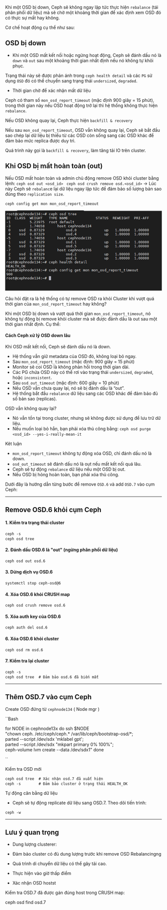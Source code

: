 Khi một OSD bị down, Ceph sẽ không ngay lập tức thực hiện ``rebalance`` (tái phân phối dữ liệu) mà sẽ chờ một khoảng thời gian để xác định xem OSD đó có thực sự mất hay không.

Cơ chế hoạt động cụ thể như sau:

## OSD bị down

  + Khi một OSD mất kết nối hoặc ngừng hoạt động, Ceph sẽ đánh dấu nó là ``down`` và ``out`` sau một khoảng thời gian nhất định nếu nó không tự khôi phục.

Trạng thái này sẽ được phản ánh trong ``ceph health detail`` và các ``PG`` sử dụng ``OSD`` đó có thể chuyển sang trạng thái ``undersized``, ``degraded``.

  + Thời gian chờ để xác nhận mất dữ liệu

Ceph có tham số ``mon_osd_report_timeout`` (mặc định 900 giây = 15 phút), trong thời gian này nếu OSD hoạt động trở lại thì hệ thống không thực hiện ``rebalance``.

Nếu OSD không quay lại, Ceph thực hiện ``backfill & recovery``

Nếu sau ``mon_osd_report_timeout``, OSD vẫn không quay lại, Ceph sẽ bắt đầu sao chép lại dữ liệu bị thiếu từ các OSD còn sống sang các OSD khác để đảm bảo mức replica được duy trì.

Quá trình này gọi là ``backfill & recovery``, làm tăng tải IO trên cluster.

## Khi OSD bị mất hoàn toàn (out)

Nếu OSD mất hoàn toàn và admin chủ động remove OSD khỏi cluster bằng lệnh: ``ceph osd out <osd_id> `` `` ceph osd crush remove osd.<osd_id> `` → Lúc này Ceph sẽ ``rebalanc``e lại dữ liệu ngay lập tức để đảm bảo số lượng bản sao đúng theo ``replication size``.

    ceph config get mon mon_osd_report_timeout

  <img src="proxmox-ceph-nexus-images/Screenshot_12.png">


Câu hỏi đặt ra là hệ thống có tự remove OSD ra khỏi Cluster khi vượt quá thời gian của ``mon_osd_report_timeout`` hay không?

Khi một OSD bị down và vượt quá thời gian ``mon_osd_report_timeout``, nó không tự động bị remove khỏi cluster mà sẽ được đánh dấu là out sau một thời gian nhất định. Cụ thể:

#### Cách Ceph xử lý OSD down lâu

Khi OSD mất kết nối, Ceph sẽ đánh dấu nó là down.

  + Hệ thống vẫn giữ metadata của OSD đó, không loại bỏ ngay.
  + Sau ``mon_osd_report_timeout`` (mặc định: 900 giây = 15 phút)
  + Monitor sẽ coi OSD là không phản hồi trong thời gian dài.
  + Các PG chứa OSD này có thể rơi vào trạng thái ``undersized``, ``degraded``, hoặc ``inconsistent``.
  + Sau ``osd_out_timeout`` (mặc định: 600 giây = 10 phút)
  + Nếu OSD vẫn chưa quay lại, nó sẽ bị đánh dấu là “out”.
  + Hệ thống bắt đầu ``rebalance`` dữ liệu sang các OSD khác để đảm bảo đủ số bản sao (replicas).

OSD vẫn không quay lại?

  + Nó vẫn tồn tại trong cluster, nhưng sẽ không được sử dụng để lưu trữ dữ liệu.
  + Nếu muốn loại bỏ hẳn, bạn phải xóa thủ công bằng: ``ceph osd purge <osd_id> --yes-i-really-mean-it``

Kêt luận

  + ``mon_osd_report_timeout`` không tự động xóa OSD, chỉ đánh dấu nó là down.
  + ``osd_out_timeout`` sẽ đánh dấu nó là out nếu mất kết nối quá lâu.
  + Ceph sẽ tự động ``rebalance`` dữ liệu nếu một OSD bị out.
  + Nếu OSD bị hỏng hoàn toàn, bạn phải xóa thủ công.

Dưới đây là hướng dẫn từng bước để remove ``OSD.6`` và add ``OSD.7`` vào cụm Ceph:

---

## Remove OSD.6 khỏi cụm Ceph

#### 1. Kiểm tra trạng thái cluster
  
    ceph -s
    ceph osd tree
   
#### 2. Đánh dấu OSD.6 là "out" (ngừng phân phối dữ liệu)
  
    ceph osd out osd.6
   
#### 3. Dừng dịch vụ OSD.6
  
    systemctl stop ceph-osd@6
   
#### 4. Xóa OSD.6 khỏi CRUSH map
  
    ceph osd crush remove osd.6
   
#### 5. Xóa auth key của OSD.6
  
    ceph auth del osd.6
   
#### 6. Xóa OSD.6 khỏi cluster
  
    ceph osd rm osd.6
   
#### 7. Kiểm tra lại cluster
  
    ceph -s
    ceph osd tree  # Đảm bảo osd.6 đã biến mất
   
---

## Thêm OSD.7 vào cụm Ceph

Create OSD đứng từ ``cephnode134`` ( Node mgr )

``Bash

for NODE in   cephnode13x
do
    ssh $NODE \
    "chown ceph. /etc/ceph/ceph.* /var/lib/ceph/bootstrap-osd/*; \
    parted --script /dev/sdx 'mklabel gpt'; \
    parted --script /dev/sdx "mkpart primary 0% 100%"; \
    ceph-volume lvm create --data /dev/sdx1"
done 

``

Kiểm tra OSD mới
  
    ceph osd tree  # Xác nhận osd.7 đã xuất hiện
    ceph -s        # Đảm bảo cluster ở trạng thái HEALTH_OK
   
Tự động cân bằng dữ liệu

   - Ceph sẽ tự động replicate dữ liệu sang OSD.7. Theo dõi tiến trình:
  
    ceph -w
   
---

## Lưu ý quan trọng

  + Dung lượng clusterer: 

  + Đảm bảo cluster có đủ dung lượng trước khi remove OSD Rebalancingng

  + Quá trình di chuyển dữ liệu có thể gây tải cao. 

  + Thực hiện vào giờ thấp điểm

  + Xác nhận OSD hostst 

Kiểm tra OSD.7 đã được gán đúng host trong CRUSH map:
 
   ceph osd find osd.7
  









